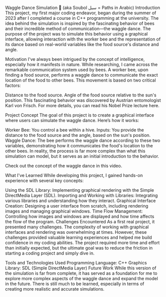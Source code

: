 Waggle Dance Simulation 🐝 (aka Soubol سبل = Paths in Arabic)
Introduction
This project, my first major coding endeavor, began during the summer of 2023 after I completed a course in C++ programming at the university. The idea behind the simulation is inspired by the fascinating behavior of bees and their incredible method of communication—the waggle dance. The purpose of the project was to simulate this behavior using a graphical interface, allowing interaction with the worker bee and the representation of its dance based on real-world variables like the food source's distance and angle.

Motivation
I've always been intrigued by the concept of intelligence, especially how it manifests in nature. While researching, I came across the remarkable communication system used by bees. A worker bee, upon finding a food source, performs a waggle dance to communicate the exact location of the food to other bees. This movement is based on two critical factors:

Distance to the food source.
Angle of the food source relative to the sun's position.
This fascinating behavior was discovered by Austrian entomologist Karl von Frisch. For more details, you can read his Nobel Prize lecture here.

Project Concept
The goal of this project is to create a graphical interface where users can simulate the waggle dance. Here’s how it works:

Worker Bee: You control a bee within a hive.
Inputs: You provide the distance to the food source and the angle, based on the sun's position.
Waggle Dance: The bee performs the waggle dance according to these two variables, demonstrating how it communicates the food's location to the other bees.
In reality, the process is far more complex than what this simulation can model, but it serves as an initial introduction to the behavior.

Check out the concept of the waggle dance in this video.

What I've Learned
While developing this project, I gained hands-on experience with several key concepts:

Using the SDL Library: Implementing graphical rendering with the Simple DirectMedia Layer (SDL).
Importing and Working with Libraries: Integrating various libraries and understanding how they interact.
Graphical Interface Creation: Designing a user interface from scratch, including rendering images and managing graphical windows.
Time Flow Management: Controlling how images and windows are displayed and how time affects the flow of the program.
Challenges Encountered
As a first real project, it presented many challenges. The complexity of working with graphical interfaces and rendering was overwhelming at times. However, these challenges provided valuable learning experiences and helped me build confidence in my coding abilities. The project required more time and effort than initially expected, but the ultimate goal was to reduce the friction in starting a coding project and simply dive in.

Tools and Technologies Used
Programming Language: C++
Graphics Library: SDL (Simple DirectMedia Layer)
Future Work
While this version of the simulation is far from complete, it has served as a foundation for me to explore more complex aspects of the waggle dance and expand the model in the future. There is still much to be learned, especially in terms of creating more realistic and accurate simulations.
